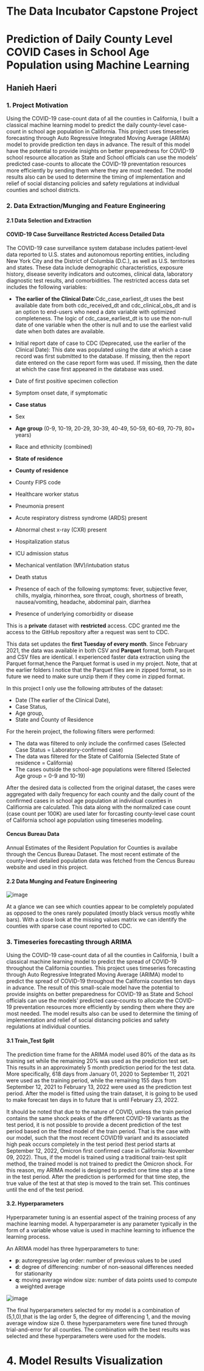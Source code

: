 # The Data Incubator Capstone Project
# Prediction of Daily County Level COVID Cases in School Age Population using Machine Learning
## Hanieh Haeri
### 1. Project Motivation

Using the COVID-19 case-count data of all the counties in California, I built a classical machine learning model to predict the daily county-level case-count in school age population in California. This project uses timeseries forecasting through Auto Regressive Integrated Moving Average (ARIMA) model to provide prediction ten days in advance. The result of this model have the potential to provide insights on better preparedness for COVID-19 school resource allocation as State and School officials can use the models’ predicted case-counts to allocate the COVID-19 preventation resources more efficiently by sending them where they are most needed. The model results also can be used to determine the timing of implementation and relief of social distancing policies and safety regulations at individual counties and school districts.
### 2. Data Extraction/Munging and Feature Engineering

#### 2.1 Data Selection and Extraction

#### COVID-19 Case Surveillance Restricted Access Detailed Data
The COVID-19 case surveillance system database includes patient-level data reported to U.S. states and autonomous reporting entities, including New York City and the District of Columbia (D.C.), as well as U.S. territories and states. These data include demographic characteristics, exposure history, disease severity indicators and outcomes, clinical data, laboratory diagnostic test results, and comorbidities. The restricted access data set includes the following variables: 

- **The earlier of the Clinical Date**:Cdc_case_earliest_dt uses the best available date from both cdc_received_dt and cdc_clinical_obs_dt and is an option to end-users who need a date variable with optimized completeness. The logic of cdc_case_earliest_dt is to use the non-null date of one variable when the other is null and to use the earliest valid date when both dates are available.

- Initial report date of case to CDC (Deprecated, use the earlier of the Clinical Date): This date was populated using the date at which a case record was first submitted to the database. If missing, then the report date entered on the case report form was used. If missing, then the date at which the case first appeared in the database was used.
- Date of first positive specimen collection
- Symptom onset date, if symptomatic
- **Case status**
- Sex
- **Age group** (0-9, 10-19, 20-29, 30-39, 40-49, 50-59, 60-69, 70-79, 80+ years)
- Race and ethnicity (combined)
- **State of residence**
- **County of residence**
- County FIPS code
- Healthcare worker status
- Pneumonia present
- Acute respiratory distress syndrome (ARDS) present
- Abnormal chest x-ray (CXR) present
- Hospitalization status
- ICU admission status
- Mechanical ventilation (MV)/intubation status
- Death status
- Presence of each of the following symptoms: fever, subjective fever, chills, myalgia, rhinorrhea, sore throat, cough, shortness of breath, nausea/vomiting, headache, abdominal pain, diarrhea
- Presence of underlying comorbidity or disease

This is a **private** dataset with **restricted** access. CDC granted me the access to the GitHub repository after a request was sent to CDC. 

This data set updates the **first Tuesday of every month**. Since February 2021, the data was available in both CSV and **Parquet** format, both Parquet and CSV files are identical. I experienced faster data extraction using the Parquet format,hence the Parquet format is used in my project. Note, that at the earlier folders I notice that the Parquet files are in zipped format, so in future we need to make sure unzip them if they come in zipped format.

In this project I only use the following attributes of the dataset: 
* Date (The earlier of the Clinical Date), 
* Case Status, 
* Age group, 
* State and County of Residence

For the herein project, the following filters were performed: 
* The data was filtered to only include the confirmed cases (Selected Case Status = Laboratory-confirmed case)
* The data was filtered for the State of California (Selected State of residence = California)
* The cases outside the school-age populations were filtered (Selected Age group = 0-9 and 10-19) 

After the desired data is collected from the original dataset, the cases were aggregated with daily frequency for each county and the daily count of the confirmed cases in school age population at individual counties in Califiornia are calculated. This data along with the normalized case count (case count per 100K) are used later for forcasting county-level case count of California school age population using timeseries modeling. 

#### Cencus Bureau Data

Annual Estimates of the Resident Population for Counties is availabe through the Cencus Bureau Dataset. The most recent estimate of the county-level detailed population data was fetched from the Cencus Bureau website and used in this project.  

#### 2.2 Data Munging and Feature Engineering

![image](https://user-images.githubusercontent.com/91407046/161200807-03ea54bc-6fa1-4c80-a303-997b6995514e.png)

At a glance we can see which counties appear to be completely populated as opposed to the ones rarely populated (mostly black versus mostly white bars). With a close look at the missing values matrix we can identify the counties with sparse case count reported to CDC. 

### 3. Timeseries forecasting through ARIMA

Using the COVID-19 case-count data of all the counties in California, I built a classical machine learning model to predict the spread of COVID-19 throughout the California counties. This project uses timeseries forecasting through Auto Regressive Integrated Moving Average (ARIMA) model to predict the spread of COVID-19 throughout the California counties ten days in advance. The result of this small-scale model have the potential to provide insights on better preparedness for COVID-19 as State and School officials can use the models’ predicted case-counts to allocate the COVID-19 preventation resources more efficiently by sending them where they are most needed. The model results also can be used to determine the timing of implementation and relief of social distancing policies and safety regulations at individual counties.

#### 3.1 Train_Test Split

The prediction time frame for the ARIMA model used 80% of the data as its training set while the remaining 20% was used as the prediction test set. This results in an approximately 5 month prediction period for the test data. More specifically, 618 days from January 01, 2020 to September 11, 2021 were used as the training period, while the remaining 155 days from September 12, 2021 to February 13, 2022 were used as the prediction test period. After the model is fitted using the train dataset, it is going to be used to make forecast ten days in to future that is until February 23, 2022.

It should be noted that due to the nature of COVID, unless the train period contains the same shock peaks of the different COVID-19 variants as the test period, it is not possible to provide a decent prediction of the test period based on the fitted model of the train period. That is the case with our model, such that the most recent COVID19 variant and its associated high peak occurs completely in the test period (test period starts at September 12, 2022, Omicron first confirmed case in California: November 09, 2022). Thus, if the model is trained using a traditional train-test split method, the trained model is not trained to predict the Omicron shock. For this reason, my ARIMA model is designed to predict one time step at a time in the test period. After the prediction is performed for that time step, the true value of the test at that step is moved to the train set. This continues until the end of the test period.   

#### 3.2. Hyperparameters

Hyperparameter tuning is an essential aspect of the training process of any machine learning model. A hyperparameter is any parameter typically in the form of a variable whose value is used in machine learning to influence the learning process. 

An ARIMA model has three hyperparameters to tune: 
* **p**: autoregressive lag order: number of previous values to be used
* **d**: degree of differencing: number of non-seasonal differences needed for stationarity
* **q**: moving average window size: number of data points used to compute a weighted average

![image](https://user-images.githubusercontent.com/91407046/161170708-45ac26d3-4d9e-44ee-a852-e0f1ae6b36fe.png)

The final hyperparameters selected for my model is a combination of (5,1,0),that is the lag order 5, the degree of differencing 1, and the moving average window size 0. these hyperparameters were fine tuned through trial-and-error for all counties. The combination with the best results was selected and these hyperparameters were used for the models. 

# 4. Model Results Visualization
